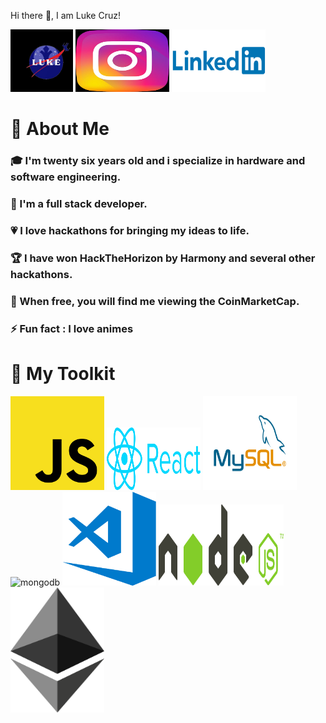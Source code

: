 Hi there 👋, I am Luke Cruz!


<a href="https://linkfly.to/lukecr"><img src="./images/luke-logo.jpeg" alt="More" width="100" height="100"></a>
<a href=""><img src="./images/Instagram-Logo.jpeg" alt="Instagram" width="150" height="100"></a>
<a href=""><img src="./images/Linkedin-Logo.png" alt="Linkedin" width="150" height="100"></a>



<h1 style="color=red;">👦 About Me</h1>


<h3>🎓 I'm twenty six years old and i specialize in hardware and software engineering.</h3>
<h3>🔨 I'm a full stack developer.</h3>
<h3>💗 I love hackathons for bringing my ideas to life.</h3>
<h3>🏆 I have won HackTheHorizon by Harmony and several other hackathons.</h3>
<h3>🚀 When free, you will find me  viewing the CoinMarketCap.</h3>
<h3>⚡ Fun fact : I love animes</h3>

<h1>🧰 My Toolkit</h1>

<img style="display=block;" src="./images/js-logo.png" alt="js" width="150" height="150"/>
<img src="./images/react-logo.png" alt="react" width="150" height="100"/>
<img src="/images/MySQL-logo.png" alt="SQL" width="150" height="150"/><br/>
<img src="./images/mongo-logo.png" alt="mongodb" width="150" height="100"/>
<img src="./images/vscode-logo.png" alt="vscode" width="150" height="150"/>
<img src="/images/node-logo.png" alt="nodejs" width="200" height="130"/>
<img src="./images/ethereum-logo.png" alt="ethereum" width="150" height="200"/>

